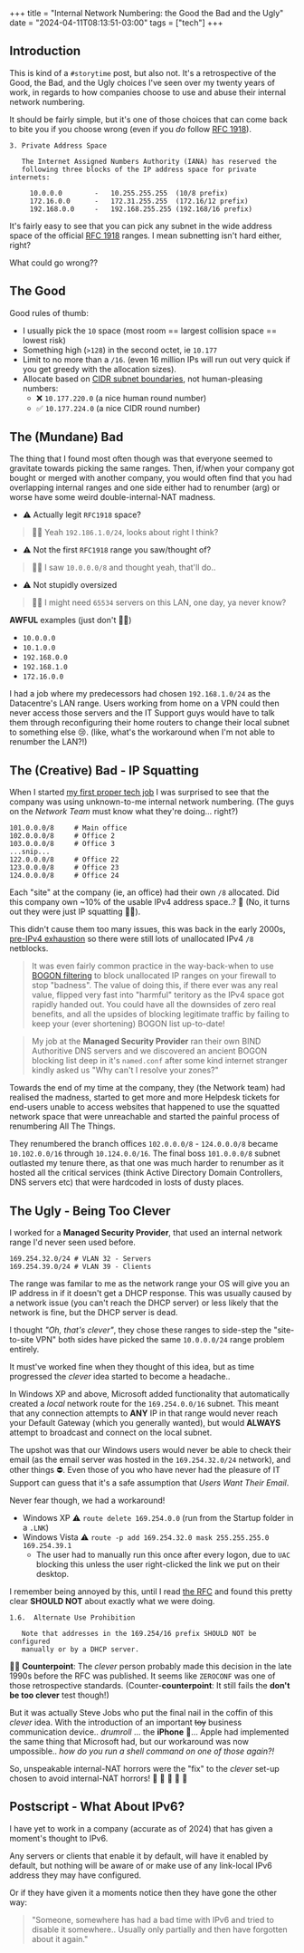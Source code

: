 +++
title = "Internal Network Numbering: the Good the Bad and the Ugly"
date = "2024-04-11T08:13:51-03:00"
tags = ["tech"]
+++

## Introduction

This is kind of a `#storytime` post, but also not. It's a retrospective of the Good, the Bad, and the Ugly choices I've seen over my twenty years of work, in regards to how companies choose to use and abuse their internal network numbering.

It should be fairly simple, but it's one of those choices that can come back to bite you if you choose wrong (even if you *do* follow [RFC 1918](https://datatracker.ietf.org/doc/html/rfc1918#section-3)).

```
3. Private Address Space

   The Internet Assigned Numbers Authority (IANA) has reserved the
   following three blocks of the IP address space for private internets:

     10.0.0.0        -   10.255.255.255  (10/8 prefix)
     172.16.0.0      -   172.31.255.255  (172.16/12 prefix)
     192.168.0.0     -   192.168.255.255 (192.168/16 prefix)
```

It's fairly easy to see that you can pick any subnet in the wide address space of the official [RFC 1918](https://datatracker.ietf.org/doc/html/rfc1918) ranges. I mean subnetting isn't hard either, right?

What could go wrong??

## The Good

Good rules of thumb:

* I usually pick the `10` space (most room == largest collision space == lowest risk)
* Something high (`>128`) in the second octet, ie `10.177`
* Limit to no more than a `/16`. (even 16 million IPs will run out very quick if you get greedy with the allocation sizes).
* Allocate based on [CIDR subnet boundaries](https://en.wikipedia.org/wiki/Classless_Inter-Domain_Routing), not human-pleasing numbers:
    * :x: `10.177.220.0` (a nice human round number) 
    * :white_check_mark: `10.177.224.0` (a nice CIDR round number)

## The (Mundane) Bad

The thing that I found most often though was that everyone seemed to gravitate towards picking the same ranges. Then, if/when your company got bought or merged with another company, you would often find that you had overlapping internal ranges and one side either had to renumber (arg) or worse have some weird double-internal-NAT madness.

* :warning: Actually legit `RFC1918` space?
> :woman_shrugging: Yeah `192.186.1.0/24`, looks about right I think?
* :warning: Not the first `RFC1918` range you saw/thought of?
> :woman_shrugging: I saw `10.0.0.0/8` and thought yeah, that'll do..
* :warning: Not stupidly oversized 
> :woman_shrugging: I might need `65534` servers on this LAN, one day, ya never know?

**AWFUL** examples (just don't :no_good_woman:)

* `10.0.0.0`
* `10.1.0.0`
* `192.168.0.0`
* `192.168.1.0`
* `172.16.0.0`

I had a job where my predecessors had chosen `192.168.1.0/24` as the Datacentre's LAN range. Users working from home on a VPN could then never access those servers and the IT Support guys would have to talk them through reconfiguring their home routers to change their local subnet to something else :cry:. (like, what's the workaround when I'm not able to renumber the LAN?!)

## The (Creative) Bad - IP Squatting

When I started [my first proper tech job](/blog/2024/04/story-time-first-tech-job/) I was surprised to see that the company was using unknown-to-me internal network numbering. (The guys on the *Network Team* must know what they're doing... right?)

```
101.0.0.0/8     # Main office
102.0.0.0/8     # Office 2
103.0.0.0/8     # Office 3
...snip...
122.0.0.0/8     # Office 22
123.0.0.0/8     # Office 23
124.0.0.0/8     # Office 24
```

Each "site" at the company (ie, an office) had their own `/8` allocated. Did this company own ~10% of the usable IPv4 address space..? :thinking: (No, it turns out they were just IP squatting :woman_facepalming:).

This didn't cause them too many issues, this was back in the early 2000s, [pre-IPv4 exhaustion](https://en.wikipedia.org/wiki/IPv4_address_exhaustion#Exhaustion_dates_and_impact) so there were still lots of unallocated IPv4 `/8` netblocks.

> It was even fairly common practice in the way-back-when to use [BOGON filtering](https://en.wikipedia.org/wiki/Bogon_filtering) to block unallocated IP ranges on your firewall to stop "badness". The value of doing this, if there ever was any real value, flipped very fast into "harmful" teritory as the IPv4 space got rapidly handed out. You could have all the downsides of zero real benefits, and all the upsides of blocking legitimate traffic by failing to keep your (ever shortening) BOGON list up-to-date!

> My job at the **Managed Security Provider** ran their own BIND Authoritive DNS servers and we discovered an ancient BOGON blocking list deep in it's `named.conf` after some kind internet stranger kindly asked us "Why can't I resolve your zones?"

Towards the end of my time at the company, they (the Network team) had realised the madness, started to get more and more Helpdesk tickets for end-users unable to access websites that happened to use the squatted network space that were unreachable and started the painful process of renumbering All The Things.

They renumbered the branch offices `102.0.0.0/8` - `124.0.0.0/8` became `10.102.0.0/16` through `10.124.0.0/16`. The final boss `101.0.0.0/8` subnet outlasted my tenure there, as that one was much harder to renumber as it hosted all the critical services (think Active Directory Domain Controllers, DNS servers etc) that were hardcoded in losts of dusty places.

## The Ugly - Being Too Clever

I worked for a **Managed Security Provider**, that used an internal network range I'd never seen used before.

```shell
169.254.32.0/24 # VLAN 32 - Servers
169.254.39.0/24 # VLAN 39 - Clients
```

The range was familar to me as the network range your OS will give you an IP address in if it doesn't get a DHCP response. This was usually caused by a network issue (you can't reach the DHCP server) or less likely that the network is fine, but the DHCP server is dead.

I thought *"Oh, that's clever"*, they chose these ranges to side-step the "site-to-site VPN" both sides have picked the same `10.0.0.0/24` range problem entirely.

It must've worked fine when they thought of this idea, but as time progressed the *clever* idea started to become a headache..

In Windows XP and above, Microsoft added functionality that automatically created a *local* network route for the `169.254.0.0/16` subnet. This meant that any connection attempts to **ANY** IP in that range would never reach your Default Gateway (which you generally wanted), but would **ALWAYS** attempt to broadcast and connect on the local subnet.

The upshot was that our Windows users would never be able to check their email (as the email server was hosted in the `169.254.32.0/24` network), and other things :no_entry:. Even those of you who have never had the pleasure of IT Support can guess that it's a safe assumption that *Users Want Their Email*.

Never fear though, we had a workaround!

* Windows XP :warning: `route delete 169.254.0.0` (run from the Startup folder in a `.LNK`)
* Windows Vista :warning: `route -p add 169.254.32.0 mask 255.255.255.0 169.254.39.1`
    * The user had to manually run this once after every logon, due to `UAC` blocking this unless the user right-clicked the link we put on their desktop.

I remember being annoyed by this, until I read [the RFC](https://datatracker.ietf.org/doc/html/rfc3927#section-1.6) and found this pretty clear **SHOULD NOT** about exactly what we were doing.

```
1.6.  Alternate Use Prohibition

   Note that addresses in the 169.254/16 prefix SHOULD NOT be configured
   manually or by a DHCP server.
```

:tipping_hand_woman: **Counterpoint**: The *clever* person probably made this decision in the late 1990s before the RFC was published. It seems like `ZEROCONF` was one of those retrospective standards. (Counter-**counterpoint**: It still fails the **don't be too clever** test though!)

But it was actually Steve Jobs who put the final nail in the coffin of this *clever* idea. With the introduction of an important ~~toy~~ business communication device.. *drumroll* ... the **iPhone** :iphone:... Apple had implemented the same thing that Microsoft had, but our workaround was now umpossible.. *how do you run a shell command on one of those again?!*

So, unspeakable internal-NAT horrors were the "fix" to the *clever* set-up chosen to avoid internal-NAT horrors!  :clap: :clap: :clap: :clap: :clap:

## Postscript - What About IPv6?

I have yet to work in a company (accurate as of 2024) that has given a moment's thought to IPv6.

Any servers or clients that enable it by default, will have it enabled by default, but nothing will be aware of or make use of any link-local IPv6 address they may have configured.

Or if they have given it a moments notice then they have gone the other way:

> "Someone, somewhere has had a bad time with IPv6 and tried to disable it somewhere.. Usually only partially and then have forgotten about it again."
